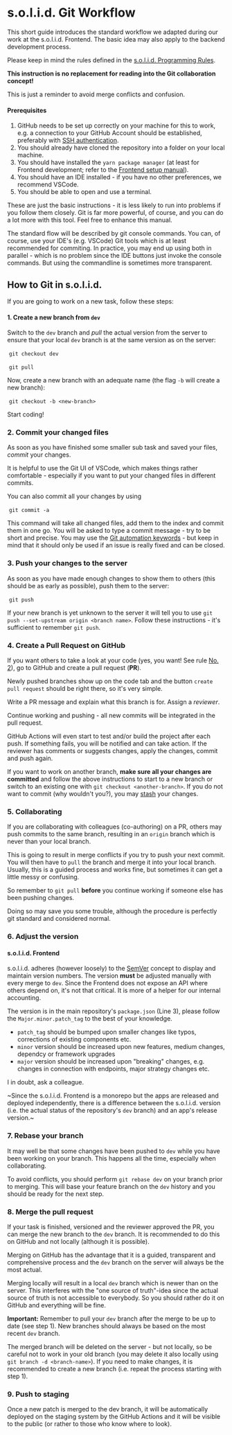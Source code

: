 # s.o.l.i.d. Git Workflow

This short guide introduces the standard workflow we adapted during our work at the s.o.l.i.d. Frontend. The basic idea may also apply to the backend development process.

Please keep in mind the rules defined in the [s.o.l.i.d. Programming Rules](solid-coding-rules.md).

**This instruction is no replacement for reading into the Git collaboration concept!** 

This is just a reminder to avoid merge conflicts and confusion.

#### Prerequisites

1. GitHub needs to be set up correctly on your machine for this to work, e.g. a connection to your GitHub Account should be established, preferably with [SSH authentication](https://docs.github.com/en/authentication/connecting-to-github-with-ssh).
2. You should already have cloned the repository into a folder on your local machine. 
3. You should have installed the `yarn package manager` (at least for Frontend development; refer to the [Frontend setup manual](solid-frontend_de.md)).
4. You should have an IDE installed - if you have no other preferences, we recommend VSCode.
5. You should be able to open and use a terminal.

These are just the basic instructions - it is less likely to run into problems if you follow them closely. Git is far more powerful, of course, and you can do a lot more with this tool. Feel free to enhance this manual.

The standard flow will be described by git console commands. You can, of course, use your IDE's (e.g. VSCode) Git tools which is at least recommended for commiting. In practice, you may end up using both in parallel - which is no problem since the IDE buttons just invoke the console commands. But using the commandline is sometimes more transparent.

## How to Git in s.o.l.i.d.

If you are going to work on a new task, follow these steps:

#### 1. Create a new branch from `dev`

Switch to the `dev` branch and _pull_ the actual version from the server to ensure that your local `dev` branch is at the same version as on the server:

​	```git checkout dev```

​	```git pull```

Now, create a new branch with an adequate name (the flag `-b` will create a new branch):

​	```git checkout -b <new-branch>```

Start coding! 

### 2. Commit your changed files

As soon as you have finished some smaller sub task and saved your files, _commit_ your changes.

It is helpful to use the Git UI of VSCode, which makes things rather comfortable - especially if you want to put your changed files in different commits.

You can also commit all your changes by using

​	```git commit -a ```

This command will take all changed files, add them to the index and commit them in one go. You will be asked to type a commit message - try to be short and precise. You may use  the [Git automation keywords](https://docs.github.com/en/issues/tracking-your-work-with-issues/linking-a-pull-request-to-an-issue#linking-a-pull-request-to-an-issue-using-a-keyword) - but keep in mind that it should only be used if an issue is really fixed and can be closed.

### 3. Push your changes to the server

As soon as you have made enough changes to show them to others (this should be as early as possible), push them to the server:

​	`git push`

If your new branch is yet unknown to the server it will tell you to use `git push --set-upstream origin <branch name>`. Follow these instructions - it's sufficient to remember `git push`.

### 4. Create a Pull Request on GitHub

If you want others to take a look at your code (yes, you want! See rule [No. 2](solid-coding-rules.md)), go to GitHub and create a pull request (**PR**). 

Newly pushed branches show up on the code tab and the button `create pull request` should be right there, so it's very simple.

Write a PR message and explain what this branch is for. Assign a _reviewer_.

Continue working and pushing - all new commits will be integrated in the pull request. 

GitHub Actions will even start to test and/or build the project after each push. If something fails, you will be notified and can take action. If the reviewer has comments or suggests changes, apply the changes, commit and push again.

If you want to work on another branch, **make sure all your changes are committed** and follow the above instructions to start to a new branch or switch to an existing one with `git checkout <another-branch>`. If you do not want to commit (why wouldn't you?), you may [stash](https://www.git-scm.com/docs/git-stash) your changes.

### 5. Collaborating

If you are collaborating with colleagues (co-authoring) on a PR, others may push commits to the same branch, resulting in an `origin` branch which is never than your local branch. 

This is going to result in merge conflicts if you try to push your next commit. You will then have to `pull` the branch and merge it into your local branch. Usually, this is a guided process and works fine, but sometimes it can get a little messy or confusing. 

So remember to `git pull` **before** you continue working if someone else has been pushing changes.

Doing so may save you some trouble, although the procedure is perfectly git standard and considered normal.

### 6. Adjust the version

#### s.o.l.i.d. Frontend

s.o.l.i.d. adheres (however loosely) to the [SemVer](https://semver.org/) concept to display and maintain version numbers. The version **must** be adjusted manually with every merge to `dev`. Since the Frontend does not expose an API where others depend on, it's not that critical. It is more of a helper for our internal accounting.

The version is in the main repository's `package.json` (Line 3), please follow the `Major.minor.patch_tag` to the best of your knowledge.
- `patch_tag` should be bumped upon smaller changes like typos, corrections of existing components etc.
- `minor` version should be increased upon new features, medium changes, dependcy or framework upgrades
- `major` version should be increased upon "breaking" changes, e.g. changes in connection with endpoints, major strategy changes etc.

I in doubt, ask a colleague.

~Since the s.o.l.i.d. Frontend is a monorepo but the apps are released and deployed independently, there is a difference between the s.o.l.i.d. version (i.e. the actual status of the repository's `dev` branch) and an app's release version.~ 

### 7. Rebase your branch

It may well be that some changes have been pushed to `dev` while you have been working on your branch. This happens all the time, especially when collaborating.

To avoid conflicts, you should perform `git rebase dev` on your branch prior to merging. This will base your feature branch on the `dev` history and you should be ready for the next step.

### 8. Merge the pull request

If your task is finished, versioned and the reviewer approved the PR, you can merge the new branch to the `dev` branch. It is recommended to do this on GitHub and not locally (although it is possible).

Merging on GitHub has the advantage that it is a guided, transparent and comprehensive process and the `dev` branch on the server will always be the most actual.

Merging locally will result in a local `dev` branch which is newer than on the server. This interferes with the "one source of truth"-idea since the actual source of truth is not accessible to everybody. So you should rather do it on GitHub and everything will be fine.

**Important:** Remember to pull your `dev` branch after the merge to be up to date (see step 1). New branches should always be based on the most recent `dev` branch.

The merged branch will be deleted on the server - but not locally, so be careful not to work in your old branch (you may delete it also locally using `git branch -d <branch-name>`). If you need to make changes, it is recommended to create a new branch (i.e. repeat the process starting with step 1).

### 9. Push to staging

Once a new patch is merged to the dev branch, it will be automatically deployed on the staging system by the GitHub Actions and it will be visible to the public (or rather to those who know where to look).


